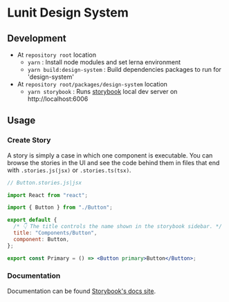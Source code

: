 # Lunit Design System

## Development

- At `repository root` location
  - `yarn` : Install node modules and set lerna environment
  - `yarn build:design-system` : Build dependencies packages to run for 'design-system'
- At `repository root/packages/design-system` location
  - `yarn storybook` : Runs [storybook](http://localhost:6006) local dev server on http://localhost:6006

## Usage

### Create Story

A story is simply a case in which one component is executable.
You can browse the stories in the UI and see the code behind them in files that end with `.stories.js(jsx)` or `.stories.ts(tsx)`.

```jsx
// Button.stories.js|jsx

import React from "react";

import { Button } from "./Button";

export default {
  /* 👇 The title controls the name shown in the storybook sidebar. */
  title: "Components/Button",
  component: Button,
};

export const Primary = () => <Button primary>Button</Button>;
```

### Documentation

Documentation can be found [Storybook's docs site](https://storybook.js.org/docs/react/writing-stories/introduction).
